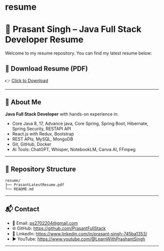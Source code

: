 # resume
# 📄 Prasant Singh – Java Full Stack Developer Resume

Welcome to my resume repository. You can find my latest resume below:

## 🔗 Download Resume (PDF)
👉 [Click to Download](https://github.com/PrasantFullStack/resume/raw/main/Prashant_Singh_JavaFullStack_Resume.pdf)

---

## 🧠 About Me
**Java Full Stack Developer** with hands-on experience in:
- Core Java 8, 17, Advance java, Core Spring, Spring Boot, Hibernate, Spring Security, RESTAPI API
- React.js with Redux, Bootstrap
- REST APIs, MySQL, MongoDB
- Git, GitHub, Docker
- AI Tools: ChatGPT, Whisper, NotebookLM, Canva AI, FFmpeg

---

## 📁 Repository Structure
```
resume/
├── PrasantLatestResume.pdf
└── README.md
```

---

## 📬 Contact
- 📧 Email: ps2702204@gmail.com
- 🌐 GitHub: https://github.com/PrasantFullStack
- 🔗 LinkedIn: https://www.linkedin.com/in/prasant-singh-745ba1353/
- ▶️ YouTube: https://www.youtube.com/@LearnWithPrashantSingh

---


